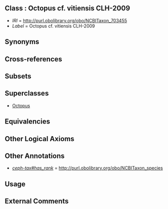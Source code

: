 
## Class : Octopus cf. vitiensis CLH-2009

 * *IRI* = http://purl.obolibrary.org/obo/NCBITaxon_703455
 * *Label* = Octopus cf. vitiensis CLH-2009

## Synonyms


## Cross-references


## Subsets


## Superclasses

 * [Octopus](../../NCBITaxon/43/NCBITaxon_6643.md)

## Equivalencies


## Other Logical Axioms


## Other Annotations

 * *[ceph-tax#has_rank](../../ceph-tax#has/nk/ceph-tax#has_rank.md)* = http://purl.obolibrary.org/obo/NCBITaxon_species

## Usage


## External Comments

